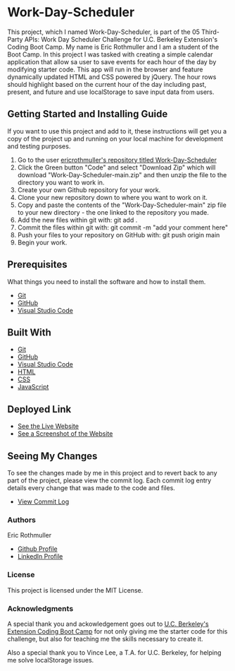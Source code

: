 # Work-Day-Scheduler

This project, which I named Work-Day-Scheduler, is part of the 05 Third-Party APIs: Work Day Scheduler Challenge for U.C. Berkeley Extension's Coding Boot Camp. My name is Eric Rothmuller and I am a student of the Boot Camp. In this project I was tasked with creating a simple calendar application that allow sa user to save events for each hour of the day by modifying starter code. This app will run in the browser and feature dynamically updated HTML and CSS powered by jQuery. The hour rows should highlight based on the current hour of the day including past, present, and future and use localStorage to save input data from users.


## Getting Started and Installing Guide

If you want to use this project and add to it, these instructions will get you a copy of the project up and running on your local machine for development and testing purposes.

1. Go to the user [ericrothmuller's repository titled Work-Day-Scheduler](https://github.com/ericrothmuller/Work-Day-Scheduler)
2. Click the Green button "Code" and select "Download Zip" which will download "Work-Day-Scheduler-main.zip" and then unzip the file to the directory you want to work in.
3. Create your own Github repository for your work.
4. Clone your new repository down to where you want to work on it.
5. Copy and paste the contents of the "Work-Day-Scheduler-main" zip file to your new directory - the one linked to the repository you made.
6. Add the new files within git with: git add .
7. Commit the files within git with: git commit -m "add your comment here"
8. Push your files to your repository on GitHub with: git push origin main
9. Begin your work.


## Prerequisites

What things you need to install the software and how to install them.

* [Git](https://git-scm.com/downloads)
* [GitHub](https://github.com/)
* [Visual Studio Code](https://code.visualstudio.com/download)


## Built With

* [Git](https://git-scm.com/downloads)
* [GitHub](https://github.com/)
* [Visual Studio Code](https://code.visualstudio.com/download)
* [HTML](https://developer.mozilla.org/en-US/docs/Web/HTML)
* [CSS](https://developer.mozilla.org/en-US/docs/Web/CSS)
* [JavaScript](https://developer.mozilla.org/en-US/docs/Web/JavaScript)



## Deployed Link

* [See the Live Website](https://ericrothmuller.github.io/Work-Day-Scheduler/)
* [See a Screenshot of the Website](./images/Work-Day-Scheduler-Screen-Shot.jpg)

## Seeing My Changes

To see the changes made by me in this project and to revert back to any part of the project, please view the commit log. Each commit log entry details every change that was made to the code and files.

* [View Commit Log](https://github.com/ericrothmuller/Work-Day-Scheduler/commits/main)

### Authors

Eric Rothmuller

- [Github Profile](https://github.com/ericrothmuller)
- [LinkedIn Profile](https://www.linkedin.com/)


### License

This project is licensed under the MIT License.


### Acknowledgments

A special thank you and ackowledgement goes out to [U.C. Berkeley's Extension Coding Boot Camp](https://bootcamp.berkeley.edu/coding/) for not only giving me the starter code for this challenge, but also for teaching me the skills necessary to create it.

Also a special thank you to Vince Lee, a T.A. for U.C. Berkeley, for helping me solve localStorage issues.
